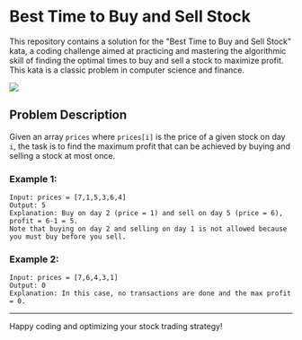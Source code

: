 # Best Time to Buy and Sell Stock

This repository contains a solution for the "Best Time to Buy and Sell Stock" kata, a coding challenge aimed at practicing and mastering the algorithmic skill of finding the optimal times to buy and sell a stock to maximize profit. This kata is a classic problem in computer science and finance.

![](https://media.giphy.com/media/qcsGTXHP8JkxaAa0cE/giphy.gif)


## Problem Description

Given an array `prices` where `prices[i]` is the price of a given stock on day `i`, the task is to find the maximum profit that can be achieved by buying and selling a stock at most once.

### Example 1:
    Input: prices = [7,1,5,3,6,4]
    Output: 5
    Explanation: Buy on day 2 (price = 1) and sell on day 5 (price = 6), profit = 6-1 = 5.
    Note that buying on day 2 and selling on day 1 is not allowed because you must buy before you sell.


### Example 2:
    Input: prices = [7,6,4,3,1]
    Output: 0
    Explanation: In this case, no transactions are done and the max profit = 0.

---

Happy coding and optimizing your stock trading strategy!
